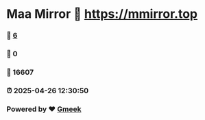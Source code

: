 # Maa Mirror :link: https://mmirror.top 
### :page_facing_up: [6](https://mmirror.top/tag.html) 
### :speech_balloon: 0 
### :hibiscus: 16607 
### :alarm_clock: 2025-04-26 12:30:50 
### Powered by :heart: [Gmeek](https://github.com/Meekdai/Gmeek)
